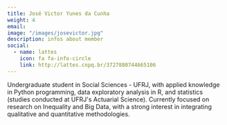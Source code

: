 ```yaml
---
title: José Victor Yunes da Cunha
weight: 4
email:
image: "/images/josevictor.jpg"
description: infos about member
social:
  - name: lattes
    icon: fa fa-info-circle
    link: http://lattes.cnpq.br/3727880744665106
---
```


Undergraduate student in Social Sciences - UFRJ, with applied knowledge in Python programming, data exploratory analysis in R, and statistics (studies conducted at UFRJ's Actuarial Science). Currently focused on research on Inequality and Big Data, with a strong interest in integrating qualitative and quantitative methodologies.
